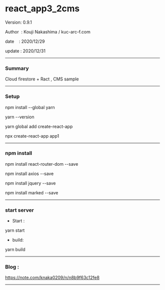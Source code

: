 ﻿# react_app3_2cms

 Version: 0.9.1

 Author  : Kouji Nakashima / kuc-arc-f.com

 date    : 2020/12/29

 update  : 2020/12/31

***
### Summary

Cloud firestore + Ract , CMS sample

***
### Setup

npm install --global yarn

yarn --version

yarn global add create-react-app

npx create-react-app app1


***
### npm install

npm install react-router-dom --save

npm install axios --save

npm install jquery --save

npm install marked --save

***
### start server
* Start :

yarn start

* build:

yarn build


***
### Blog :

https://note.com/knaka0209/n/n8b9f63c12fe8

***


